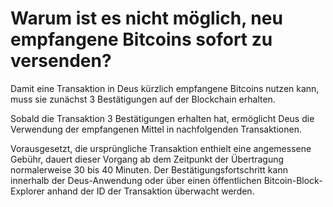 # Warum ist es nicht möglich, neu empfangene Bitcoins sofort zu versenden?

Damit eine Transaktion in Deus kürzlich empfangene Bitcoins nutzen kann, muss sie zunächst 3 Bestätigungen auf der Blockchain erhalten.

Sobald die Transaktion 3 Bestätigungen erhalten hat, ermöglicht Deus die Verwendung der empfangenen Mittel in nachfolgenden Transaktionen.

Vorausgesetzt, die ursprüngliche Transaktion enthielt eine angemessene Gebühr, dauert dieser Vorgang ab dem Zeitpunkt der Übertragung normalerweise 30 bis 40 Minuten. Der Bestätigungsfortschritt kann innerhalb der Deus-Anwendung oder über einen öffentlichen Bitcoin-Block-Explorer anhand der ID der Transaktion überwacht werden.